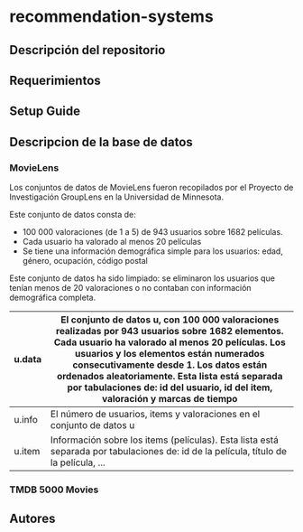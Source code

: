 # recommendation-systems

## Descripción del repositorio

## Requerimientos 

## Setup Guide

## Descripcion de la base de datos

### MovieLens 

Los conjuntos de datos de MovieLens fueron recopilados por el Proyecto de Investigación GroupLens en la Universidad de Minnesota. 

Este conjunto de datos consta de:

- 100 000 valoraciones (de 1 a 5) de 943 usuarios sobre 1682 películas. 
- Cada usuario ha valorado al menos 20 películas
- Se tiene una información demográfica simple para los usuarios: edad, género, ocupación, código postal

Este conjunto de datos ha sido limpiado: se eliminaron los usuarios que tenían menos de 20 valoraciones o no contaban con información demográfica completa. 

| u.data | El conjunto de datos u, con 100 000 valoraciones realizadas por 943 usuarios sobre 1682 elementos. Cada usuario ha valorado al menos 20 películas. Los usuarios y los elementos están numerados consecutivamente desde 1. Los datos están ordenados aleatoriamente. Esta lista está separada por tabulaciones de: id del usuario, id del item, valoración y marcas de tiempo |
| --- | --- | 
| u.info | El número de usuarios, items y valoraciones en el conjunto de datos u |
| u.item | Información sobre los items (películas). Esta lista está separada por tabulaciones de: id de la película, título de la película, ... |

### TMDB 5000 Movies 

## Autores


